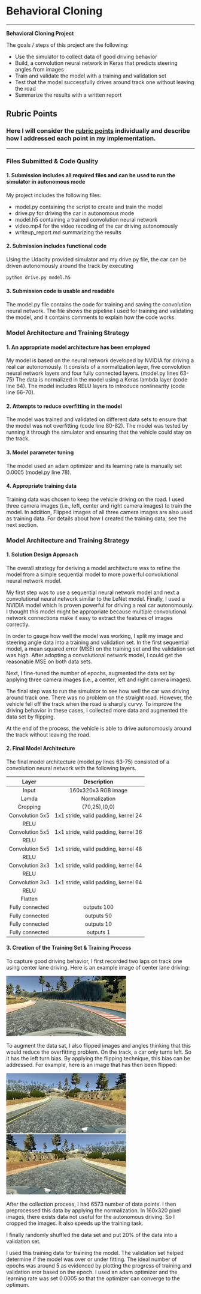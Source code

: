 # **Behavioral Cloning**

---

**Behavioral Cloning Project**

The goals / steps of this project are the following:
* Use the simulator to collect data of good driving behavior
* Build, a convolution neural network in Keras that predicts steering angles from images
* Train and validate the model with a training and validation set
* Test that the model successfully drives around track one without leaving the road
* Summarize the results with a written report


[//]: # (Image References)

[image1]: ./my-examples/center_lane.jpg "Center Lane Driving"
[image2]: ./my-examples/normal.jpg "Normal Image"
[image3]: ./my-examples/flipped.jpg "Flipped Image"

## Rubric Points
### Here I will consider the [rubric points](https://review.udacity.com/#!/rubrics/432/view) individually and describe how I addressed each point in my implementation.  

---
### Files Submitted & Code Quality

#### 1. Submission includes all required files and can be used to run the simulator in autonomous mode

My project includes the following files:
* model.py containing the script to create and train the model
* drive.py for driving the car in autonomous mode
* model.h5 containing a trained convolution neural network
* video.mp4 for the video recoding of the car driving autonomously
* writeup_report.md  summarizing the results

#### 2. Submission includes functional code
Using the Udacity provided simulator and my drive.py file, the car can be driven autonomously around the track by executing
```sh
python drive.py model.h5
```

#### 3. Submission code is usable and readable

The model.py file contains the code for training and saving the convolution neural network. The file shows the pipeline I used for training and validating the model, and it contains comments to explain how the code works.

### Model Architecture and Training Strategy

#### 1. An appropriate model architecture has been employed

My model is based on the neural network developed by NVIDIA for driving a real car autonomously. It consists of a normalization layer, five convolution neural network layers  and four fully connected layers. (model.py lines 63-75)
The data is normalized in the model using a Keras lambda layer (code line 64). The model includes RELU layers to introduce nonlinearity (code line 66-70).

#### 2. Attempts to reduce overfitting in the model

The model was trained and validated on different data sets to ensure that the model was not overfitting (code line 80-82). The model was tested by running it through the simulator and ensuring that the vehicle could stay on the track.

#### 3. Model parameter tuning

The model used an adam optimizer and its learning rate is manually set 0.0005 (model.py line 78).

#### 4. Appropriate training data

Training data was chosen to keep the vehicle driving on the road. I used three camera images (i.e., left, center and right camera images) to train the model. In addition, Flipped images of all three camera images are also used as training data.
For details about how I created the training data, see the next section.

### Model Architecture and Training Strategy

#### 1. Solution Design Approach

The overall strategy for deriving a model architecture was to refine the model from a simple sequential model to more powerful convolutional neural network model.

My first step was to use a sequential neural network model and next a convolutional neural network similar to the LeNet model. Finally, I used a NVIDIA model which is proven powerful for driving a real car autonomously. I thought this model might be appropriate because multiple convolutional network connections make it easy to extract the features of images correctly.

In order to gauge how well the model was working, I split my image and steering angle data into a training and validation set. In the first sequential model, a mean squared error (MSE) on the training set and the validation set was high. After adopting a convolutional network model, I could get the reasonable MSE on both data sets.

Next, I fine-tuned the number of epochs, augmented the data set by applying three camera images (i.e., a center, left and right camera images).

The final step was to run the simulator to see how well the car was driving around track one. There was no problem on the straight road. However, the vehicle fell off the track when the road is sharply curvy. To improve the driving behavior in these cases, I collected more data and augmented the data set by flipping.

At the end of the process, the vehicle is able to drive autonomously around the track without leaving the road.

#### 2. Final Model Architecture

The final model architecture (model.py lines 63-75) consisted of a convolution neural network with the following layers.

| Layer           		|     Description	        					                      |
|:-------------------:|:-------------------------------------------------------:|
| Input            		| 160x320x3 RGB image   							|
| Lamda               | Normalization |
| Cropping            | (70,25),(0,0) |
| Convolution 5x5    	| 1x1 stride, valid padding, kernel 24 |
| RELU				       	|												|
| Convolution 5x5     | 1x1 stride, valid padding, kernel 36 |
| RELU                | |
| Convolution 5x5     | 1x1 stride, valid padding, kernel 48 |
| RELU                | |
| Convolution 3x3     | 1x1 stride, valid padding, kernel 64 |
| RELU                | |
| Convolution 3x3     | 1x1 stride, valid padding, kernel 64 |
| RELU                | |
| Flatten             | |
| Fully connected    	| outputs 100|
| Fully connected     | outputs 50 |
| Fully connected     | outputs 10 |
| Fully connected     | outputs 1 |

#### 3. Creation of the Training Set & Training Process

To capture good driving behavior, I first recorded two laps on track one using center lane driving. Here is an example image of center lane driving:

![alt text][image1]

To augment the data sat, I also flipped images and angles thinking that this would reduce the overfitting problem. On the track, a car only turns left. So it has the left turn bias. By applying the flipping technique, this bias can be addressed. For example, here is an image that has then been flipped:

![alt text][image2]
![alt text][image3]

After the collection process, I had 6573 number of data points. I then preprocessed this data by applying the normalization. In 160x320 pixel images, there exists data not useful for the autonomous driving. So I cropped the images. It also speeds up the training task.

I finally randomly shuffled the data set and put 20% of the data into a validation set.

I used this training data for training the model. The validation set helped determine if the model was over or under fitting. The ideal number of epochs was around 5 as evidenced by plotting the progress of training and validation eror based on the epoch. I used an adam optimizer and the learning rate was set 0.0005 so that the optimizer can converge to the optimum.
